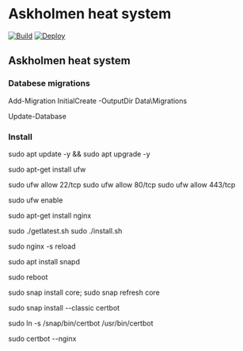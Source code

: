 # Askholmen heat system
[![Build](https://github.com/mickew/aheat/actions/workflows/build.yml/badge.svg)](https://github.com/mickew/aheat/actions/workflows/build.yml)
[![Deploy](https://github.com/mickew/aheat/actions/workflows/deploy.yml/badge.svg)](https://github.com/mickew/aheat/actions/workflows/deploy.yml)
## Askholmen heat system

### Databese migrations

Add-Migration InitialCreate -OutputDir Data\Migrations

Update-Database

### Install
sudo apt update -y && sudo apt upgrade -y

sudo apt-get install ufw

sudo ufw allow 22/tcp
sudo ufw allow 80/tcp
sudo ufw allow 443/tcp

sudo ufw enable

sudo apt-get install nginx

sudo ./getlatest.sh
sudo ./install.sh

sudo nginx -s reload

sudo apt install snapd

sudo reboot

sudo snap install core; sudo snap refresh core

sudo snap install --classic certbot

sudo ln -s /snap/bin/certbot /usr/bin/certbot

sudo certbot --nginx

